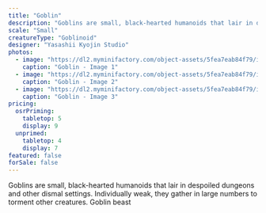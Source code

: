 ```yaml
---
title: "Goblin"
description: "Goblins are small, black-hearted humanoids that lair in despoiled dungeons and other dismal settings. Individually weak, they gather in large numbers to torment other creatures. Goblin beast"
scale: "Small"
creatureType: "Goblinoid"
designer: "Yasashii Kyojin Studio"
photos:
  - image: "https://dl2.myminifactory.com/object-assets/5fea7eab84f79/images/720X720-goblin-ps.jpg"
    caption: "Goblin - Image 1"
  - image: "https://dl2.myminifactory.com/object-assets/5fea7eab84f79/images/720X720-720x720-goblin-with-sword-dif-angle.jpg"
    caption: "Goblin - Image 2"
  - image: "https://dl2.myminifactory.com/object-assets/5fea7eab84f79/images/230X230-20220126-123413.jpg"
    caption: "Goblin - Image 3"
pricing:
  osrPriming:
    tabletop: 5
    display: 9
  unprimed:
    tabletop: 4
    display: 7
featured: false
forSale: false
---
```


Goblins are small, black-hearted humanoids that lair in despoiled dungeons and other dismal settings. Individually weak, they gather in large numbers to torment other creatures. Goblin beast
